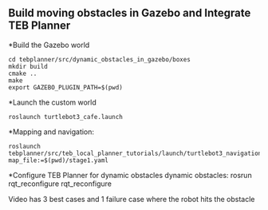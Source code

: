 ## Build moving obstacles in Gazebo and Integrate TEB Planner

*Build the Gazebo world
```
cd tebplanner/src/dynamic_obstacles_in_gazebo/boxes
mkdir build
cmake ..
make
export GAZEBO_PLUGIN_PATH=$(pwd)
```
*Launch the custom world 
```cd tebplanner/src/dynamic_obstacles_in_gazebo/boxes
roslaunch turtlebot3_cafe.launch
```
*Mapping and navigation: 
```cd tebplanner/src/maps_turtle_bot
roslaunch tebplanner/src/teb_local_planner_tutorials/launch/turtlebot3_navigation_teb.launch map_file:=$(pwd)/stage1.yaml
```
*Configure TEB Planner for dynamic obstacles 
dynamic obstacles:
rosrun rqt_reconfigure rqt_reconfigure

Video has 3 best cases and 1 failure case where the robot hits the obstacle